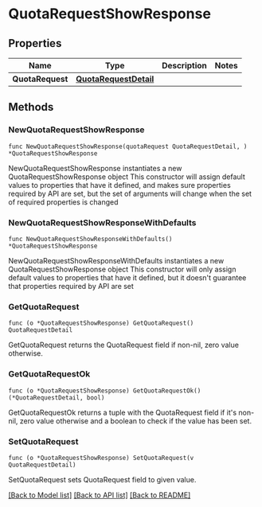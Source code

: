 # QuotaRequestShowResponse

## Properties

Name | Type | Description | Notes
------------ | ------------- | ------------- | -------------
**QuotaRequest** | [**QuotaRequestDetail**](QuotaRequestDetail.md) |  | 

## Methods

### NewQuotaRequestShowResponse

`func NewQuotaRequestShowResponse(quotaRequest QuotaRequestDetail, ) *QuotaRequestShowResponse`

NewQuotaRequestShowResponse instantiates a new QuotaRequestShowResponse object
This constructor will assign default values to properties that have it defined,
and makes sure properties required by API are set, but the set of arguments
will change when the set of required properties is changed

### NewQuotaRequestShowResponseWithDefaults

`func NewQuotaRequestShowResponseWithDefaults() *QuotaRequestShowResponse`

NewQuotaRequestShowResponseWithDefaults instantiates a new QuotaRequestShowResponse object
This constructor will only assign default values to properties that have it defined,
but it doesn't guarantee that properties required by API are set

### GetQuotaRequest

`func (o *QuotaRequestShowResponse) GetQuotaRequest() QuotaRequestDetail`

GetQuotaRequest returns the QuotaRequest field if non-nil, zero value otherwise.

### GetQuotaRequestOk

`func (o *QuotaRequestShowResponse) GetQuotaRequestOk() (*QuotaRequestDetail, bool)`

GetQuotaRequestOk returns a tuple with the QuotaRequest field if it's non-nil, zero value otherwise
and a boolean to check if the value has been set.

### SetQuotaRequest

`func (o *QuotaRequestShowResponse) SetQuotaRequest(v QuotaRequestDetail)`

SetQuotaRequest sets QuotaRequest field to given value.



[[Back to Model list]](../README.md#documentation-for-models) [[Back to API list]](../README.md#documentation-for-api-endpoints) [[Back to README]](../README.md)


